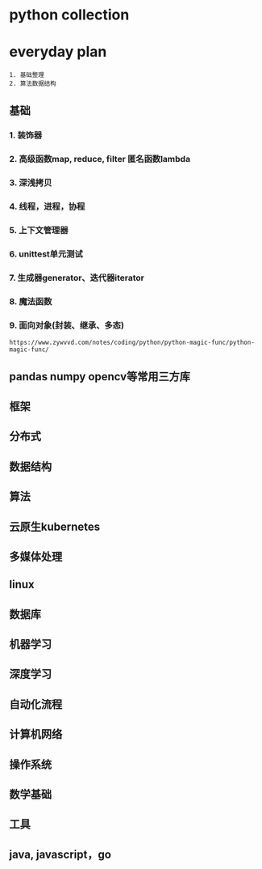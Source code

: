 # python collection

# everyday plan
```
1. 基础整理
2. 算法数据结构
```

## 基础
### 1. 装饰器
### 2. 高级函数map, reduce, filter 匿名函数lambda
### 3. 深浅拷贝
### 4. 线程，进程，协程
### 5. 上下文管理器
### 6. unittest单元测试
### 7. 生成器generator、迭代器iterator
### 8. 魔法函数
### 9. 面向对象(封装、继承、多态)
```
https://www.zywvvd.com/notes/coding/python/python-magic-func/python-magic-func/
```

## pandas numpy opencv等常用三方库

## 框架

## 分布式

## 数据结构

## 算法

## 云原生kubernetes

## 多媒体处理

## linux

## 数据库

## 机器学习

## 深度学习

## 自动化流程

## 计算机网络

## 操作系统

## 数学基础

## 工具

## java, javascript，go

